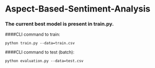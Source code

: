 # Aspect-Based-Sentiment-Analysis

### The current best model is present in train.py.

####CLI command to train:

```python train.py --data=train.csv```

####CLI command to test (batch):

```python evaluation.py --data=test.csv```

